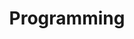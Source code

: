 ---
title: Programming
layout: collection
permalink: /programming/
collection: programming
entries_layout: grid
---